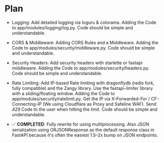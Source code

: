 # Plan

- Logging: Add detailed logging via loguru & colorama. Adding the Code to app/modules/logging/log.py. Code should be simple and understandable.
- CORS & Middleware: Adding CORS Rules and a Middleware. Adding the Code to app/modules/security/middleware.py.  Code should be simple and understandable.
- Security Headers: Add security headers with starlette or fastapi middleware. Adding the Code to app/modules/security/headers.py. Code should be simple and understandable.

- Rate Limiting: Add IP-based Rate limiting with dragonflydb (redis fork, fully compatible) and the Zangy library. Use the fastapi-limiter library with a sliding/floating window. Adding the Code to app/modules/security/ratelimit.py. Get the IP via X-Forwarded-For / CF-Connecting-IP (We using Cloudflare as Proxy and Safeline WAF). Send 429 Code to the user when hitting the limit. Code should be simple and understandable.

- ✅ **COMPLETED**: Fully rewrite for using multiprocessing. Also JSON serialization using ORJSONResponse as the default response class in FastAPI because it's often the easiest 1.5–2x bump on JSON endpoints.
